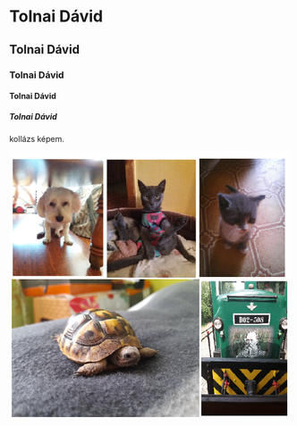 <!DOCTYPE html>
<html>
<head>
 <title>Tolnai Dávid oldala</title>
</head>
<body>
 <h1>Tolnai Dávid</h1>
 <h2>Tolnai Dávid</h2>
 <h3>Tolnai Dávid</h3> 
 <h4>Tolnai Dávid</h4> 
 <h5>Tolnai Dávid</h5>
 <p>kollázs képem.</p>
 <img src="https://raw.githubusercontent.com/TolnaiDavid/kollazs/main/kollazs.02.png
 " alt="Ezen a képen látható az én kollázsom." width=500>
</body>
</html>
